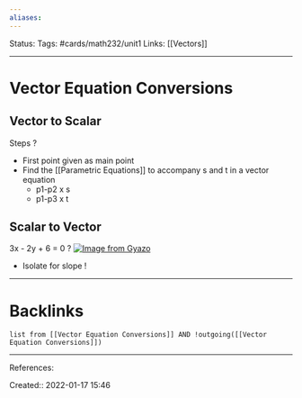 ```yaml
---
aliases:
---
```

Status:
Tags: #cards/math232/unit1
Links: [[Vectors]]
___

# Vector Equation Conversions

## Vector to Scalar
Steps
?
- First point given as main point
- Find the [[Parametric Equations]] to accompany s and t in a vector equation
	- p1-p2 x s
	- p1-p3 x t
<!--SR:!2022-04-24,52,190-->

## Scalar to Vector
3x - 2y + 6 = 0
?
[![Image from Gyazo](https://i.gyazo.com/1bd2909f682e48d3567e119d4d4dd61a.png)](https://gyazo.com/1bd2909f682e48d3567e119d4d4dd61a)
- Isolate for slope !
___
<!--SR:!2022-03-05,2,130-->

# Backlinks
```dataview
list from [[Vector Equation Conversions]] AND !outgoing([[Vector Equation Conversions]])
```
___
References:

Created:: 2022-01-17 15:46
